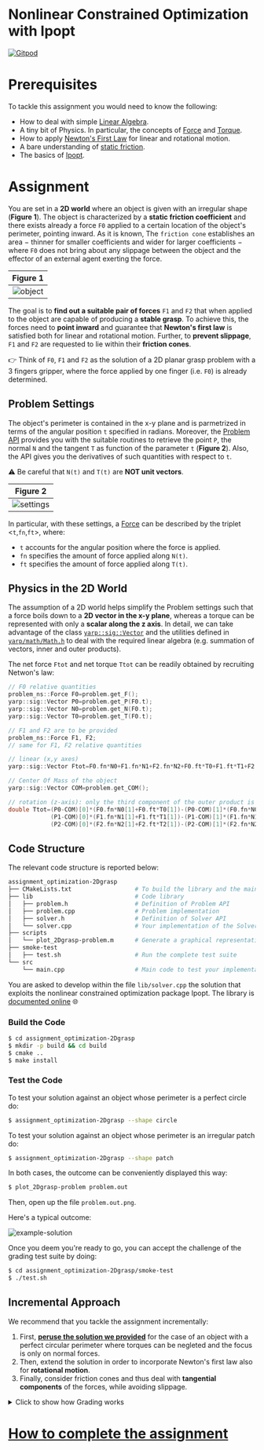 Nonlinear Constrained Optimization with Ipopt
=============================================

[![Gitpod](https://gitpod.io/button/open-in-gitpod.svg)](https://gitpod.io/#https://github.com/vvv-school/assignment_optimization-2Dgrasp)

# Prerequisites
To tackle this assignment you would need to know the following:
- How to deal with simple [Linear Algebra](https://en.wikipedia.org/wiki/Linear_algebra).
- A tiny bit of Physics. In particular, the concepts of [Force](https://en.wikipedia.org/wiki/Force) and [Torque](https://en.wikipedia.org/wiki/Torque).
- How to apply [Newton's First Law](https://en.wikipedia.org/wiki/Newton%27s_laws_of_motion#Newton's_first_law) for linear and rotational motion.
- A bare understanding of [static friction](https://en.wikipedia.org/wiki/Friction).
- The basics of [Ipopt](https://coin-or.github.io/Ipopt).

# Assignment
You are set in a **2D world** where an object is given with an irregular shape (**Figure 1**). The object is characterized by a **static friction coefficient**
and there exists already a force `F0` applied to a certain location of the object's perimeter, pointing inward. As it is known, The `friction cone` establishes
an area − thinner for smaller coefficients and wider for larger coefficients − where `F0` does not bring about any slippage between the object and the effector
of an external agent exerting the force. 

| Figure 1 |
| :---: |
| ![object](/assets/object.png) |

The goal is to **find out a suitable pair of forces** `F1` and `F2` that when applied to the object are capable of producing a **stable grasp**.
To achieve this, the forces need to **point inward** and guarantee that **Newton's first law** is satisfied both for linear and rotational motion.
Further, to **prevent slippage**, `F1` and `F2` are requested to lie within their **friction cones**.

👉 Think of `F0`, `F1` and `F2` as the solution of a 2D planar grasp problem with a 3 fingers gripper, where the force applied by one finger (i.e. `F0`) is already determined.

## Problem Settings
The object's perimeter is contained in the x-y plane and is parmetrized in terms of the angular position `t` specified in radians. Moreover, the [Problem API](https://vvv-school.github.io/assignment_optimization-2Dgrasp/doxygen/doc/html/classproblem__ns_1_1Problem.html) provides you with the suitable routines to retrieve the point `P`, the normal `N` and the tangent `T` as function of the parameter `t` (**Figure 2**). Also, the API gives you the derivatives of such quantities with respect to `t`. 

⚠ Be careful that `N(t)` and `T(t)` are **NOT unit vectors**.

| Figure 2 |
| :---: |
| ![settings](/assets/settings.png) |

In particular, with these settings, a [Force](https://vvv-school.github.io/assignment_optimization-2Dgrasp/doxygen/doc/html/structproblem__ns_1_1Force.html) can be described by the triplet <`t`,`fn`,`ft`>, where:
- `t` accounts for the angular position where the force is applied.
- `fn` specifies the amount of force applied along `N(t)`.
- `ft` specifies the amount of force applied along `T(t)`.

## Physics in the 2D World
The assumption of a 2D world helps simplify the Problem settings such that a force boils down to a **2D vector in the x-y plane**, whereas a torque can be represented
with only a **scalar along the z axis**. In detail, we can take advantage of the class [`yarp::sig::Vector`](http://yarp.it/classyarp_1_1sig_1_1VectorOf.html) and
the utilities defined in [`yarp/math/Math.h`](http://yarp.it/Math_8h.html) to deal with the required linear algebra (e.g. summation of vectors, inner and outer products).

The net force `Ftot` and net torque `Ttot` can be readily obtained by recruiting Netwon's law:
```c++
// F0 relative quantities
problem_ns::Force F0=problem.get_F();
yarp::sig::Vector P0=problem.get_P(F0.t);
yarp::sig::Vector N0=problem.get_N(F0.t);
yarp::sig::Vector T0=problem.get_T(F0.t);

// F1 and F2 are to be provided
problem_ns::Force F1, F2;
// same for F1, F2 relative quantities

// linear (x,y axes)
yarp::sig::Vector Ftot=F0.fn*N0+F1.fn*N1+F2.fn*N2+F0.ft*T0+F1.ft*T1+F2.ft*T2;

// Center Of Mass of the object
yarp::sig::Vector COM=problem.get_COM();

// rotation (z-axis): only the third component of the outer product is relevant
double Ttot=(P0-COM)[0]*(F0.fn*N0[1]+F0.ft*T0[1])-(P0-COM)[1]*(F0.fn*N0[0]+F0.ft*T0[0])+
            (P1-COM)[0]*(F1.fn*N1[1]+F1.ft*T1[1])-(P1-COM)[1]*(F1.fn*N1[0]+F1.ft*T1[0])+
            (P2-COM)[0]*(F2.fn*N2[1]+F2.ft*T2[1])-(P2-COM)[1]*(F2.fn*N2[0]+F2.ft*T2[0]);
```

## Code Structure
The relevant code structure is reported below:
```sh
assignment_optimization-2Dgrasp
├── CMakeLists.txt                  # To build the library and the main code
├── lib                             # Code library
│   ├── problem.h                   # Definition of Problem API
│   ├── problem.cpp                 # Problem implementation
│   ├── solver.h                    # Definition of Solver API
│   └── solver.cpp                  # Your implementation of the Solver (YOU HAVE TO WORK OUT THE CONTENT OF THIS FILE)
├── scripts
│   └── plot_2Dgrasp-problem.m      # Generate a graphical representation of the Problem settings along with your solution
├── smoke-test
│   ├── test.sh                     # Run the complete test suite 
└── src
    └── main.cpp                    # Main code to test your implementation
```

You are asked to develop within the file `lib/solver.cpp` the solution that exploits the nonlinear constrained optimization package Ipopt.
The library is [documented online](https://vvv-school.github.io/assignment_optimization-2Dgrasp) 🌐

### Build the Code
```sh
$ cd assignment_optimization-2Dgrasp
$ mkdir -p build && cd build
$ cmake ..
$ make install
```

### Test the Code
To test your solution against an object whose perimeter is a perfect circle do:
```sh
$ assignment_optimization-2Dgrasp --shape circle
```

To test your solution against an object whose perimeter is an irregular patch do:
```sh
$ assignment_optimization-2Dgrasp --shape patch
```

In both cases, the outcome can be conveniently displayed this way:
```sh
$ plot_2Dgrasp-problem problem.out
```
Then, open up the file `problem.out.png`.

Here's a typical outcome:

![example-solution](/assets/example-solution.png)

Once you deem you're ready to go, you can accept the challenge of the grading test suite by doing:
```sh
$ cd assignment_optimization-2Dgrasp/smoke-test
$ ./test.sh
```

## Incremental Approach
We recommend that you tackle the assignment incrementally:
1. First, [**peruse the solution we provided**](https://github.com/vvv-school/assignment_optimization-2Dgrasp/wiki/Solution-for-Linear-Motion-Only) for the case of an object with a perfect circular perimeter where torques can be negleted and the focus is only on normal forces. 
1. Then, extend the solution in order to incorporate Newton's first law also for **rotational motion**.
1. Finally, consider friction cones and thus deal with **tangential components** of the forces, while avoiding slippage.

<details>
<summary>Click to show how Grading works</summary>

The test suite will perform two consecutive verifications:
1. A Problem with an object whose shape is a **perfect cirlce** is generated **100 times** and checks are done to verify the grasp stability of your solution.
   The force `F0` is always set normal to the perimeter.
1. A Problem with an object whose shape is a **irregular patch** is generated **100 times** and checks are done to verify the grasp stability of your solution.
   The force `F0` can be generically oriented inward within its friction cone.

The score is then computed according to the following requirements.

#### R1. Requirements to satisfy with a circular shaped object
1. **Linear stability**. The net force F shall be in norm smaller than 0.01: 100% of success rate amounts to 4 points.
1. **Rotational stability**. The torque T shall be in norm smaller than 0.01: 100% of success rate amounts to 4 points.
1. **No slippage**. The two forces provided by your algorithm shall be contained within the friction cones to prevent slippage: 100% of success rate amounts to 4 points.

#### R2. Requirements to satisfy with a patched shaped object
1. **Linear stability**. The net force F shall be in norm smaller than 0.01: 100% of success rate amounts to 4 points.
1. **Rotational stability**. The net torque T shall be in norm smaller than 0.01: 100% of success rate amounts to 4 points.
1. **No slippage**. The two forces provided by your algorithm shall be contained within the friction cones to prevet slippage: 100% of success rate amounts to 4 points.

#### Bonus 🌟
If the success rate of requirements R2.* is greater than or equal to 98%, then you will get the points doubled.

#### Score Map
| Requirements | Points |
|:---:|:---:|
| R1.1 | 0 … 4 |
| R1.2 | 0 … 4 |
| R1.3 | 0 … 4 |
| R2.1 | 0 … 8 |
| R2.2 | 0 … 8 |
| R2.3 | 0 … 8 |

The maximum score you can achieve is therefore **36** 🏆
</details>

# [How to complete the assignment](https://github.com/vvv-school/vvv-school.github.io/blob/master/instructions/how-to-complete-assignments.md)